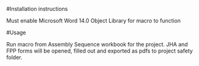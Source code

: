 #Installation instructions

Must enable Microsoft Word 14.0 Object Library for macro to function

#Usage

Run macro from Assembly Sequence workbook for the project.
JHA and FPP forms will be opened, filled out and exported as pdfs to project safety folder.
